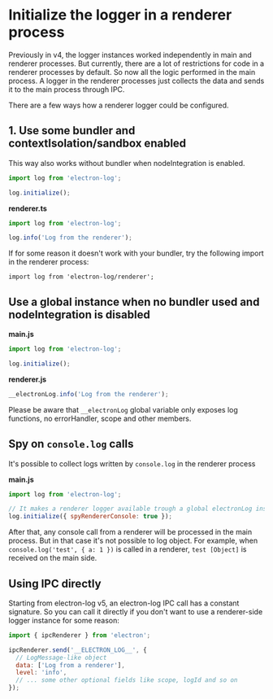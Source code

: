 # Initialize the logger in a renderer process

Previously in v4, the logger instances worked independently in 
main and renderer processes. But currently, there are a lot of restrictions
for code in a renderer processes by default. So now all the logic performed
in the main process. A logger in the renderer processes just collects the data
and sends it to the main process through IPC.

There are a few ways how a renderer logger could be configured.

## 1. Use some bundler and contextIsolation/sandbox enabled

This way also works without bundler when nodeIntegration is enabled.

```js
import log from 'electron-log';

log.initialize();
````

**renderer.ts**
```typescript
import log from 'electron-log';

log.info('Log from the renderer');
````

If for some reason it doesn't work with your bundler, try the following
import in the renderer process:

`import log from 'electron-log/renderer';`

## Use a global instance when no bundler used and nodeIntegration is disabled

**main.js**
```js
import log from 'electron-log';

log.initialize();
````

**renderer.js**
```js
__electronLog.info('Log from the renderer');
````

Please be aware that `__electronLog` global variable only exposes log functions,
no errorHandler, scope and other members.

## Spy on `console.log` calls

It's possible to collect logs written by `console.log` in the renderer process

**main.js**
```js
import log from 'electron-log';

// It makes a renderer logger available trough a global electronLog instance
log.initialize({ spyRendererConsole: true });
````

After that, any console call from a renderer will be processed in the
main process. But in that case it's not possible to log object. For example,
when `console.log('test', { a: 1 })` is called in a renderer, `test [Object]`
is received on the main side.

## Using IPC directly

Starting from electron-log v5, an electron-log IPC call has a constant
signature. So you can call it directly if you don't want to use a renderer-side
logger instance for some reason:

```js
import { ipcRenderer } from 'electron';

ipcRenderer.send('__ELECTRON_LOG__', {
  // LogMessage-like object
  data: ['Log from a renderer'],
  level: 'info',
  // ... some other optional fields like scope, logId and so on
});
```

